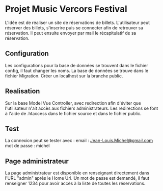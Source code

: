 # Projet Music Vercors Festival

L'idée est de réaliser un site de réservations de billets. L'utilisateur peut réserver des billets, s'inscrire puis se connecter afin de retrouver sa réservation. 
Il peut ensuite envoyer par mail le récapitulatif de sa réservation. 

## Configuration

Les configurations pour la base de données se trouvent dans le fichier config, il faut changer les noms. 
La base de données se trouve dans le fichier Migration. 
Créer un localhost sur la branche public. 

## Realisation

Sur la base Model Vue Controller, avec redirection afin d'éviter que l'utilisateur n'ait accès aux fichiers administrateurs. Les redirections se font à l'aide de .htaccess dans le fichier source et dans le fichier public.

## Test 

La connexion peut se tester avec :
email : Jean-Louis.Michel@gmail.com
mot de passe : michel

## Page administrateur 

La page administrateur est disponible en renseignant directement dans l'URL "admin" après le Home Url. 
Un mot de passe est demandé, il faut renseigner 1234 pour avoir accès à la liste de toutes les réservations.


